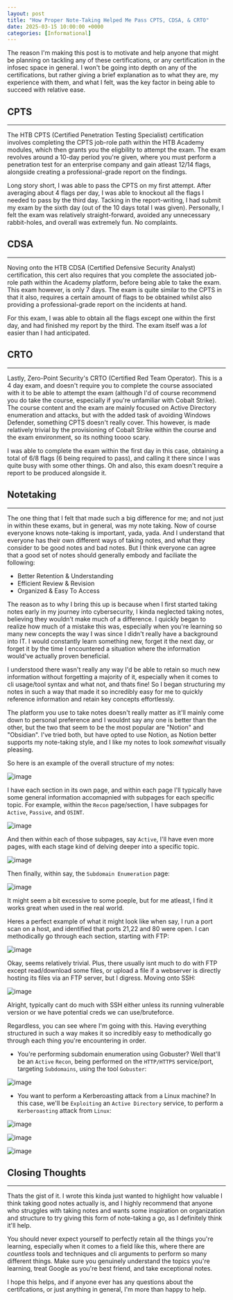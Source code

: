 ```yaml
---
layout: post
title: "How Proper Note-Taking Helped Me Pass CPTS, CDSA, & CRTO"
date: 2025-03-15 10:00:00 +0000
categories: [Informational]
---
```


The reason I'm making this post is to motivate and help anyone that might be planning on tackling any of these certifications, or any certification in the infosec space in general. I won't be going into depth on any of the certifications, but rather giving a brief explanation as to what they are, my experience with them, and what I felt, was the key factor in being able to succeed with relative ease.

## CPTS
---

The HTB CPTS (Certified Penetration Testing Specialist) certification involves completing the CPTS job-role path within the HTB Academy modules, which then grants you the eligbility to attempt the exam. The exam revolves around a 10-day period you're given, where you must perform a penetration test for an enterprise company and gain atleast 12/14 flags, alongside creating a professional-grade report on the findings.

Long story short, I was able to pass the CPTS on my first attempt. After averaging about 4 flags per day, I was able to knockout all the flags I needed to pass by the third day. Tacking in the report-writing, I had submit my exam by the sixth day (out of the 10 days total I was given). Personally, I felt the exam was relatively straight-forward, avoided any unnecessary rabbit-holes, and overall was extremely fun. No complaints.

## CDSA
---

Noving onto the HTB CDSA (Certified Defensive Security Analyst) certification, this cert also requires that you complete the associated job-role path within the Academy platform, before being able to take the exam. This exam however, is only 7 days. The exam is quite similar to the CPTS in that it also, requires a certain amount of flags to be obtained whilst also providing a professional-grade report on the incidents at hand. 

For this exam, I was able to obtain all the flags except one within the first day, and had finished my report by the third. The exam itself was a _lot_ easier than I had anticipated.

## CRTO
---

Lastly, Zero-Point Security's CRTO (Certified Red Team Operator). This is a 4 day exam, and doesn't require you to complete the course associated with it to be able to attempt the exam (although I'd of course recommend you do take the course, especially if you're unfamiliar with Cobalt Strike). The course content and the exam are mainly focused on Active Directory enumeration and attacks, but with the added task of avoiding Windows Defender, something CPTS doesn't really cover. This however, is made relatively trivial by the provisioning of Cobalt Strike within the course and the exam environment, so its nothing toooo scary. 

I was able to complete the exam within the first day in this case, obtaining a total of 6/8 flags (6 being required to pass), and calling it there since I was quite busy with some other things. Oh and also, this exam doesn't require a report to be produced alongside it.

## Notetaking
---
The one thing that I felt that made such a big difference for me; and not just in within these exams, but in general, was my note taking. Now of course everyone knows note-taking is important, yada, yada. And I understand that everyone has their own different ways of taking notes, and what they consider to be good notes and bad notes. But I think everyone can agree that a good set of notes should generally embody and faciliate the following:
- Better Retention & Understanding
- Efficient Review & Revision
- Organized & Easy To Access

The reason as to why I bring this up is because when I first started taking notes early in my journey into cybersecurity, I kinda neglected taking notes, believing they wouldn’t make much of a difference. I quickly began to realize how much of a mistake this was, especially when you're learning so many new concepts the way I was since I didn't really have a background into IT. I would constantly learn something new, forget it the next day, or forget it by the time I encountered a situation where the information would've actually proven beneficial. 

I understood there wasn't really any way I'd be able to retain so much new information without forgetting a majority of it, especially when it comes to cli usage/tool syntax and what not, and thats fine! So I began structuring my notes in such a way that made it so incredibly easy for me to quickly reference information and retain key concepts effortlessly. 

The platform you use to take notes doesn't really matter as it'll mainly come down to personal preference and I wouldnt say any one is better than the other, but the two that seem to be the most popular are "Notion" and "Obsidian". I've tried both, but have opted to use Notion, as Notion better supports my note-taking style, and I like my notes to look _somewhat_ visually pleasing. 

So here is an example of the overall structure of my notes:

![image](https://github.com/user-attachments/assets/a46f6d02-f943-4e4d-81e9-d8fee196fbb8)

I have each section in its own page, and within each page I'll typically have some general information accomapnied with subpages for each specific topic. For example, within the `Recon` page/section, I have subpages for `Active`, `Passive`, and `OSINT`.

![image](https://github.com/user-attachments/assets/526cabff-0c8e-4de7-a08a-7284d548d89a)

And then within each of those subpages, say `Active`, I'll have even more pages, with each stage kind of delving deeper into a specific topic.

![image](https://github.com/user-attachments/assets/eeb140b4-2ec6-49ee-9fee-b23fdcf9eb50)

Then finally, within say, the `Subdomain Enumeration` page:

![image](https://github.com/user-attachments/assets/80946998-85be-4193-980b-ca252e5f3be1)

It might seem a bit excessive to some poeple, but for me atleast, I find it works great when used in the real world. 

Heres a perfect example of what it might look like when say, I run a port scan on a host, and identified that ports 21,22 and 80 were open. I can methodically go through each section, starting with FTP:

![image](https://github.com/user-attachments/assets/a5381435-a7d9-4805-9c52-d56f6d78cfb0)

Okay, seems relatively trivial. Plus, there usually isnt much to do with FTP except read/download some files, or upload a file if a webserver is directly hosting its files via an FTP server, but I digress. Moving onto SSH:

![image](https://github.com/user-attachments/assets/fd5b05b4-9dca-4697-8ebf-5854d4794917)

Alright, typically cant do much with SSH either unless its running vulnerable version or we have potential creds we can use/bruteforce. 

Regardless, you can see where I'm going with this. Having everything structured in such a way makes it so incredibly easy to methodically go through each thing you're encountering in order. 

- You're performing subdomain enumeration using Gobuster? Well that'll be an `Active` `Recon`, being performed on the `HTTP/HTTPS` service/port, targeting `Subdomains`, using the tool `Gobuster`:

![image](https://github.com/user-attachments/assets/02c4b5f4-e5cc-4423-9314-f38e3c27c702)

- You want to perform a Kerberoasting attack from a Linux machine? In this case, we'll be `Exploiting` an `Active Directory` service, to perform a `Kerberoasting` attack from `Linux`:
  
![image](https://github.com/user-attachments/assets/5401cbf0-1193-437f-a47c-2c271df9860b)

![image](https://github.com/user-attachments/assets/8deff197-a32a-426f-b99d-2f87746f3b6f)

![image](https://github.com/user-attachments/assets/f3d19157-8d75-4d41-ac68-27390a7d93dd)


## Closing Thoughts
---

Thats the gist of it. I wrote this kinda just wanted to highlight how valuable I think taking good notes actually is, and I highly recommend that anyone who struggles with taking notes and wants some inspiration on organization and structure to try giving this form of note-taking a go, as I definitely think it'll help. 

You should never expect yourself to perfectly retain all the things you're learning, especially when it comes to a field like this, where there are _countless_ tools and techniques and cli arguments to perform so many different things. Make sure you genuinely understand the topics you're learning, treat Google as you're best friend, and take exceptional notes. 

I hope this helps, and if anyone ever has any questions about the certifcations, or just anything in general, I'm more than happy to help.













